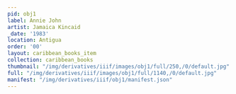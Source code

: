 ```yaml
---
pid: obj1
label: Annie John
artist: Jamaica Kincaid
_date: '1983'
location: Antigua
order: '00'
layout: caribbean_books_item
collection: caribbean_books
thumbnail: "/img/derivatives/iiif/images/obj1/full/250,/0/default.jpg"
full: "/img/derivatives/iiif/images/obj1/full/1140,/0/default.jpg"
manifest: "/img/derivatives/iiif/obj1/manifest.json"
---
```

